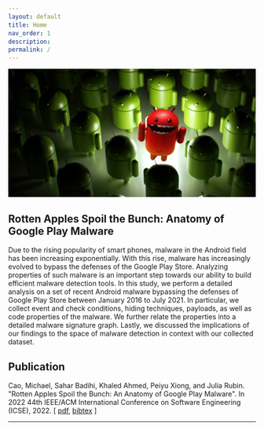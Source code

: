```yaml
---
layout: default
title: Home
nav_order: 1
description: 
permalink: /
---
```


![](img/rottenandroid.jpg)
## Rotten Apples Spoil the Bunch: Anatomy of Google Play Malware

Due to the rising popularity of smart phones, malware in the Android field has been increasing exponentially. With this rise, malware has increasingly evolved to bypass the defenses of the Google Play Store. Analyzing properties of such malware is an important step towards our ability to build efficient malware detection tools. In this study, we perform a detailed analysis on a set of recent Android malware bypassing the defenses of Google Play Store between January 2016 to July 2021. In particular, we collect event and check conditions, hiding techniques, payloads, as well as code properties of the malware. We further relate the properties into a detailed malware signature graph. Lastly, we discussed the implications of our findings to the space of malware detection in context with our collected dataset.

## Publication

Cao, Michael, Sahar Badihi, Khaled Ahmed, Peiyu Xiong, and Julia Rubin. "Rotten Apples Spoil the Bunch: An Anatomy of Google Play Malware". In 2022 44th IEEE/ACM International Conference on Software Engineering (ICSE), 2022. \[ [pdf](), [bibtex](/assets/data/googleplaymalware.bib) \]

---

